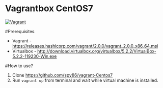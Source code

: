 # Vagrantbox CentOS7

[![Vagrant](https://img.shields.io/badge/vagrant-centos7-orange.svg)]()

#Prerequisites
* Vagrant - https://releases.hashicorp.com/vagrant/2.0.0/vagrant_2.0.0_x86_64.msi
* Virtualbox - http://download.virtualbox.org/virtualbox/5.2.2/VirtualBox-5.2.2-119230-Win.exe

#How to use?

1. Clone https://github.com/spy86/vagrant-Centos7
2. Run `vagrant up` from terminal and wait while virtual machine is installed.
